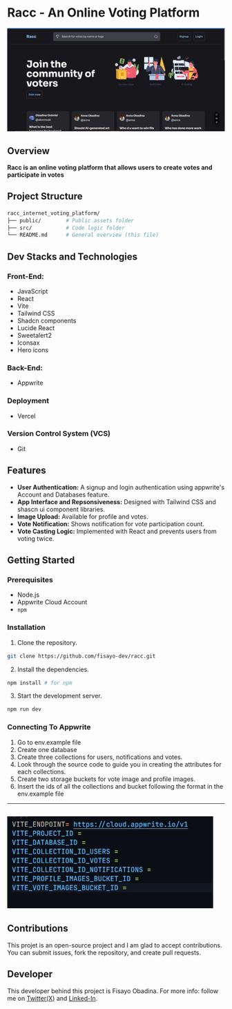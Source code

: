# Racc - An Online Voting Platform

[![Racc Voting Image](public/Lates.jpg)](https://raccvoting.vercel.app)

## Overview

**Racc is an online voting platform that allows users to create votes and participate in votes**

## Project Structure

```bash
racc_internet_voting_platform/
├── public/        # Public assets folder
├── src/           # Code logic folder
└── README.md      # General overview (this file)
```

## Dev Stacks and Technologies

### Front-End:

- JavaScript
- React
- Vite
- Tailwind CSS
- Shadcn components
- Lucide React
- Sweetalert2
- Iconsax
- Hero icons

### Back-End:

- Appwrite

### Deployment

- Vercel

### Version Control System (VCS)

- Git

## Features

<!-- Blockchain Integration: Immutable message storage and retrieval on the blockchain.
User Authentication: Wallet-based login for secure and decentralized access.
Community Interaction: View and search for messages left by other users.
Guided Onboarding: A how-to page to help new users get started with blockchain.
Responsive UI: Optimized for all devices with Tailwind CSS.
Custom Notifications: Real-time feedback for user actions. -->

- __User Authentication:__ A signup and login authentication using appwrite's Account and Databases feature.
- __App Interface and Repsonsiveness:__ Designed with Tailwind CSS and shascn ui component libraries.
- __Image Upload:__ Available for profile and votes.
- __Vote Notification:__ Shows notification for vote participation count.
- __Vote Casting Logic:__ Implemented with React and prevents users from voting twice.

## Getting Started

### Prerequisites

- Node.js
- Appwrite Cloud Account
- `npm`

### Installation

1. Clone the repository.

```bash
git clone https://github.com/fisayo-dev/racc.git
```

2. Install the dependencies.

```bash
npm install # for npm
```

3. Start the development server.

```bash
npm run dev
```

### Connecting To Appwrite

1. Go to env.example file
2. Create one database
3. Create three collections for users, notifications and votes.
4. Look through the source code to guide you in creating the attributes for each collections.
5. Create two storage buckets for vote image and profile images.
6. Insert the ids of all the collections and bucket following the format in the env.example file

------
![An_env_example_file](/public/ENV_EXAMPLE.jpg)
------

## Contributions

This projet is an open-source project and I am glad to accept contributions. You can submit issues, fork the repository, and create pull requests.

## Developer

This developer behind this project is Fisayo Obadina. For more info: follow me on [Twitter(X)](https://x.com/fisayocoder) and [Linked-In](https://www.linkedin.com/in/fisayo-obadina-a38614267/).

